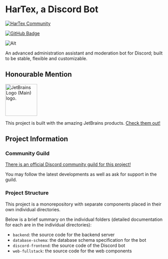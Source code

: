 # HarTex, a Discord Bot

[![HarTex Community](https://img.shields.io/discord/886101109331075103?color=%237289DA&label=HarTex%20Community&logo=discord&style=for-the-badge)](https://discord.gg/Xu8453VBAv)

[![GitHub Badge](https://img.shields.io/badge/github-HarTex-6f42c1.svg?style=for-the-badge&logo=github)](https://github.com/HT-Studios/HarTex-rust-discord-bot)

![Alt](https://repobeats.axiom.co/api/embed/19c38ac467e75c4e7bb533031896ac6e299321c6.svg "Repobeats analytics image")

An advanced administration assistant and moderation bot for Discord; built to be stable, flexible and
customizable.

## Honourable Mention

<img src="https://resources.jetbrains.com/storage/products/company/brand/logos/jb_beam.png" alt="JetBrains Logo (Main) logo." width="100">

This project is built with the amazing JetBrains products. [Check them out!](https://www.jetbrains.com/)

## Project Information

### Community Guild

[There is an official Discord community guild for this project!](https://discord.gg/Xu8453VBAv)

You may follow the latest developments as well as ask for support in the guild.

### Project Structure

This project is a monorepository with separate components placed in their own individual directories.

Below is a brief summary on the individual folders (detailed documentation for each are in the 
individual directories):

- `backend`: the source code for the backend server
- `database-schema`: the database schema specification for the bot
- `discord-frontend`: the source code of the Discord bot
- `web-fullstack`: the source code for the web components
